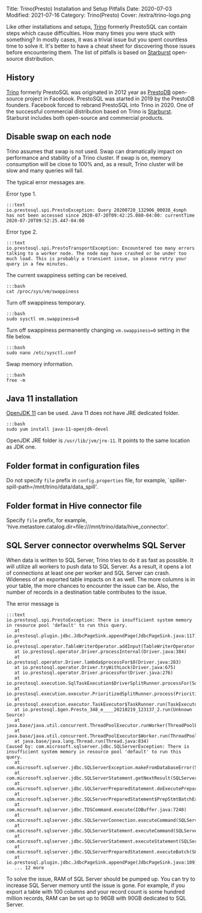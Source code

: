 Title: Trino(Presto) Installation and Setup Pitfalls
Date: 2020-07-03
Modified: 2021-07-16
Category: Trino(Presto)
Cover: /extra/trino-logo.png

Like other installations and setups, [Trino](https://trino.io/) formerly PrestoSQL can contain steps which cause difficulties. How many times you were stuck with something? In mostly cases, it was a trivial issue but you spent countless time to solve it. It's better to have a cheat sheet for discovering those issues before encountering them. The list of pitfalls is based on [Starburst](https://www.starburst.io/) open-source distribution.

## History

[Trino](https://trino.io/) formerly PrestoSQL was originated in 2012 year as [PrestoDB](https://prestodb.io/) open-source project in Facebook. PrestoSQL was started in 2019 by the PrestoDB founders. Facebook forced to rebrand PrestoSQL into Trino in 2020. One of the successful commercial distribution based on Trino is [Starburst](https://www.starburst.io/). Starburst includes both open-source and commercial products.

## Disable swap on each node
Trino assumes that swap is not used. Swap can dramatically impact on performance and stability of a Trino cluster. If swap is on, memory consumption will be close to 100% and, as a result, Trino cluster will be slow and many queries will fail.

The typical error messages are.

Error type 1.

    :::text
    io.prestosql.spi.PrestoException: Query 20200720_132906_00038_4smph has not been accessed since 2020-07-20T09:42:25.080-04:00: currentTime 2020-07-20T09:52:25.447-04:00

Error type 2.

    :::text
    io.prestosql.spi.PrestoTransportException: Encountered too many errors talking to a worker node. The node may have crashed or be under too much load. This is probably a transient issue, so please retry your query in a few minutes.

The current swappiness setting can be received.

    :::bash
    cat /proc/sys/vm/swappiness

Turn off swappiness temporary.

    :::bash
    sudo sysctl vm.swappiness=0

Turn off swappiness permanently changing `vm.swappiness=0` setting in the file below.

    :::bash
    sudo nano /etc/sysctl.conf

Swap memory information.

    :::bash
    free -m

## Java 11 installation

[OpenJDK 11](https://openjdk.java.net/projects/jdk/11/) can be used. Java 11 does not have JRE dedicated folder. 

    :::bash
    sudo yum install java-11-openjdk-devel

OpenJDK JRE folder is `/usr/lib/jvm/jre-11`. It points to the same location as JDK one.

## Folder format in configuration files

Do not specify `file` prefix in `config.properties` file, for example, `spiller-spill-path=/mnt/trino/data/data_spill'.

## Folder format in Hive connector file

Specify `file` prefix, for example, 'hive.metastore.catalog.dir=file:///mnt/trino/data/hive_connector'.

## SQL Server connector overwhelms SQL Server

When data is written to SQL Server, Trino tries to do it as fast as possible. It will utilize all workers to push data to SQL Server. As a result, it opens a lot of connections at least one per worker and SQL Server can crash. Wideness of an exported table impacts on it as well. The more columns is in your table, the more chances to encounter the issue can be. Also, the number of records in a destination table contributes to the issue.

The error message is 

    :::text
    io.prestosql.spi.PrestoException: There is insufficient system memory in resource pool 'default' to run this query. 
       at io.prestosql.plugin.jdbc.JdbcPageSink.appendPage(JdbcPageSink.java:117)
       at io.prestosql.operator.TableWriterOperator.addInput(TableWriterOperator.java:257)
       at io.prestosql.operator.Driver.processInternal(Driver.java:384)
       at io.prestosql.operator.Driver.lambda$processFor$8(Driver.java:283)
       at io.prestosql.operator.Driver.tryWithLock(Driver.java:675)
       at io.prestosql.operator.Driver.processFor(Driver.java:276)
       at io.prestosql.execution.SqlTaskExecution$DriverSplitRunner.processFor(SqlTaskExecution.java:1076)
       at io.prestosql.execution.executor.PrioritizedSplitRunner.process(PrioritizedSplitRunner.java:163)
       at io.prestosql.execution.executor.TaskExecutor$TaskRunner.run(TaskExecutor.java:484)
       at io.prestosql.$gen.Presto_348_e____20210219_123137_2.run(Unknown Source)
       at java.base/java.util.concurrent.ThreadPoolExecutor.runWorker(ThreadPoolExecutor.java:1128)
       at java.base/java.util.concurrent.ThreadPoolExecutor$Worker.run(ThreadPoolExecutor.java:628)
       at java.base/java.lang.Thread.run(Thread.java:834)
    Caused by: com.microsoft.sqlserver.jdbc.SQLServerException: There is insufficient system memory in resource pool 'default' to run this query.
       at com.microsoft.sqlserver.jdbc.SQLServerException.makeFromDatabaseError(SQLServerException.java:254)
       at com.microsoft.sqlserver.jdbc.SQLServerStatement.getNextResult(SQLServerStatement.java:1608)
       at com.microsoft.sqlserver.jdbc.SQLServerPreparedStatement.doExecutePreparedStatementBatch(SQLServerPreparedStatement.java:2766)
       at com.microsoft.sqlserver.jdbc.SQLServerPreparedStatement$PrepStmtBatchExecCmd.doExecute(SQLServerPreparedStatement.java:2641)
       at com.microsoft.sqlserver.jdbc.TDSCommand.execute(IOBuffer.java:7240)
       at com.microsoft.sqlserver.jdbc.SQLServerConnection.executeCommand(SQLServerConnection.java:2869)
       at com.microsoft.sqlserver.jdbc.SQLServerStatement.executeCommand(SQLServerStatement.java:243)
       at com.microsoft.sqlserver.jdbc.SQLServerStatement.executeStatement(SQLServerStatement.java:218)
       at com.microsoft.sqlserver.jdbc.SQLServerPreparedStatement.executeBatch(SQLServerPreparedStatement.java:2056)
       at io.prestosql.plugin.jdbc.JdbcPageSink.appendPage(JdbcPageSink.java:109)
       ... 12 more

To solve the issue, RAM of SQL Server should be pumped up. You can try to increase SQL Server memory until the issue is gone. For example, if you export a table with 100 columns and your record count is some hundred million records, RAM can be set up to 96GB with 90GB dedicated to SQL Server.
